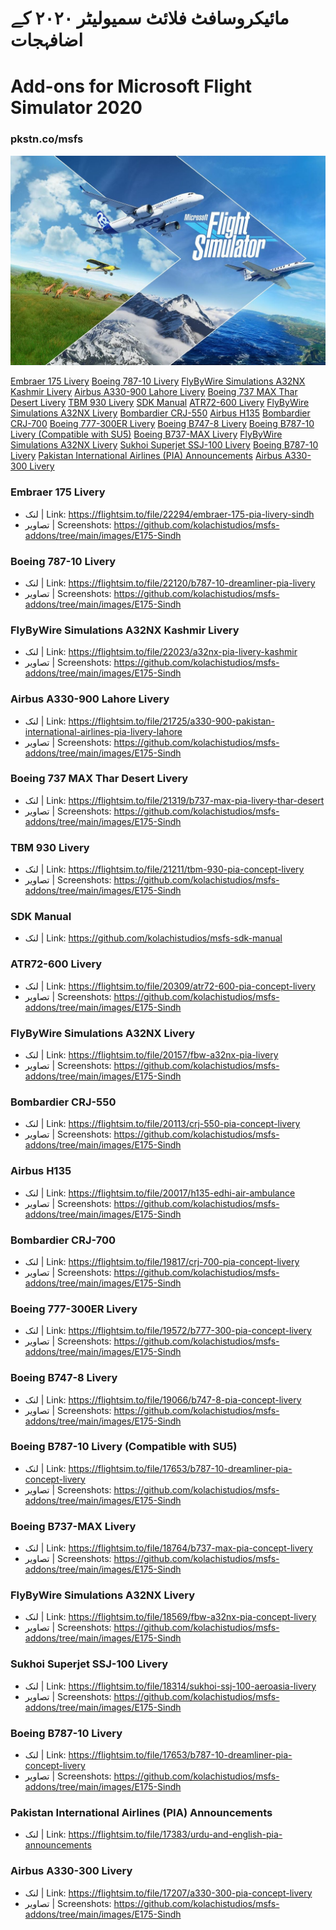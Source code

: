 # مائیکروسافٹ فلائٹ سمیولیٹر ٢٠٢٠ کے اضافہجات
# Add-ons for Microsoft Flight Simulator 2020
### pkstn.co/msfs

![MSFS Add-ons](https://github.com/kolachistudios/msfs-addons/blob/main/images/msfs-bg.jpg?raw=true)

[Embraer 175 Livery](#embraer-175-livery)
[Boeing 787-10 Livery](#boeing-787-10-livery)
[FlyByWire Simulations A32NX Kashmir Livery](#flybywire-simulations-a32nx-kashmir-livery)
[Airbus A330-900 Lahore Livery](#)
[Boeing 737 MAX Thar Desert Livery](#)
[TBM 930 Livery](#)
[SDK Manual](#)
[ATR72-600 Livery](#)
[FlyByWire Simulations A32NX Livery](#)
[Bombardier CRJ-550](#)
[Airbus H135](#)
[Bombardier CRJ-700](#)
[Boeing 777-300ER Livery](#)
[Boeing B747-8 Livery](#)
[Boeing B787-10 Livery (Compatible with SU5)](#)
[Boeing B737-MAX Livery](#)
[FlyByWire Simulations A32NX Livery](#)
[Sukhoi Superjet SSJ-100 Livery](#)
[Boeing B787-10 Livery](#)
[Pakistan International Airlines (PIA) Announcements](#)
[Airbus A330-300 Livery](#)

### Embraer 175 Livery
- لنک | Link: https://flightsim.to/file/22294/embraer-175-pia-livery-sindh
- تصاویر | Screenshots: https://github.com/kolachistudios/msfs-addons/tree/main/images/E175-Sindh

### Boeing 787-10 Livery
- لنک | Link: https://flightsim.to/file/22120/b787-10-dreamliner-pia-livery
- تصاویر | Screenshots: https://github.com/kolachistudios/msfs-addons/tree/main/images/E175-Sindh

### FlyByWire Simulations A32NX Kashmir Livery
- لنک | Link: https://flightsim.to/file/22023/a32nx-pia-livery-kashmir
- تصاویر | Screenshots: https://github.com/kolachistudios/msfs-addons/tree/main/images/E175-Sindh

### Airbus A330-900 Lahore Livery
- لنک | Link: https://flightsim.to/file/21725/a330-900-pakistan-international-airlines-pia-livery-lahore
- تصاویر | Screenshots: https://github.com/kolachistudios/msfs-addons/tree/main/images/E175-Sindh

### Boeing 737 MAX Thar Desert Livery
- لنک | Link: https://flightsim.to/file/21319/b737-max-pia-livery-thar-desert
- تصاویر | Screenshots: https://github.com/kolachistudios/msfs-addons/tree/main/images/E175-Sindh

### TBM 930 Livery
- لنک | Link: https://flightsim.to/file/21211/tbm-930-pia-concept-livery
- تصاویر | Screenshots: https://github.com/kolachistudios/msfs-addons/tree/main/images/E175-Sindh

### SDK Manual
- لنک | Link: https://github.com/kolachistudios/msfs-sdk-manual

### ATR72-600 Livery
- لنک | Link: https://flightsim.to/file/20309/atr72-600-pia-concept-livery
- تصاویر | Screenshots: https://github.com/kolachistudios/msfs-addons/tree/main/images/E175-Sindh

### FlyByWire Simulations A32NX Livery
- لنک | Link: https://flightsim.to/file/20157/fbw-a32nx-pia-livery
- تصاویر | Screenshots: https://github.com/kolachistudios/msfs-addons/tree/main/images/E175-Sindh

### Bombardier CRJ-550
- لنک | Link: https://flightsim.to/file/20113/crj-550-pia-concept-livery
- تصاویر | Screenshots: https://github.com/kolachistudios/msfs-addons/tree/main/images/E175-Sindh

### Airbus H135
- لنک | Link: https://flightsim.to/file/20017/h135-edhi-air-ambulance
- تصاویر | Screenshots: https://github.com/kolachistudios/msfs-addons/tree/main/images/E175-Sindh

### Bombardier CRJ-700
- لنک | Link: https://flightsim.to/file/19817/crj-700-pia-concept-livery
- تصاویر | Screenshots: https://github.com/kolachistudios/msfs-addons/tree/main/images/E175-Sindh

### Boeing 777-300ER Livery
- لنک | Link: https://flightsim.to/file/19572/b777-300-pia-concept-livery
- تصاویر | Screenshots: https://github.com/kolachistudios/msfs-addons/tree/main/images/E175-Sindh

### Boeing B747-8 Livery
- لنک | Link: https://flightsim.to/file/19066/b747-8-pia-concept-livery
- تصاویر | Screenshots: https://github.com/kolachistudios/msfs-addons/tree/main/images/E175-Sindh

### Boeing B787-10 Livery (Compatible with SU5)
- لنک | Link: https://flightsim.to/file/17653/b787-10-dreamliner-pia-concept-livery
- تصاویر | Screenshots: https://github.com/kolachistudios/msfs-addons/tree/main/images/E175-Sindh

### Boeing B737-MAX Livery
- لنک | Link: https://flightsim.to/file/18764/b737-max-pia-concept-livery
- تصاویر | Screenshots: https://github.com/kolachistudios/msfs-addons/tree/main/images/E175-Sindh

### FlyByWire Simulations A32NX Livery
- لنک | Link: https://flightsim.to/file/18569/fbw-a32nx-pia-concept-livery
- تصاویر | Screenshots: https://github.com/kolachistudios/msfs-addons/tree/main/images/E175-Sindh

### Sukhoi Superjet SSJ-100 Livery
- لنک | Link: https://flightsim.to/file/18314/sukhoi-ssj-100-aeroasia-livery
- تصاویر | Screenshots: https://github.com/kolachistudios/msfs-addons/tree/main/images/E175-Sindh

### Boeing B787-10 Livery
- لنک | Link: https://flightsim.to/file/17653/b787-10-dreamliner-pia-concept-livery
- تصاویر | Screenshots: https://github.com/kolachistudios/msfs-addons/tree/main/images/E175-Sindh

### Pakistan International Airlines (PIA) Announcements
- لنک | Link: https://flightsim.to/file/17383/urdu-and-english-pia-announcements

### Airbus A330-300 Livery
- لنک | Link: https://flightsim.to/file/17207/a330-300-pia-concept-livery
- تصاویر | Screenshots: https://github.com/kolachistudios/msfs-addons/tree/main/images/E175-Sindh

